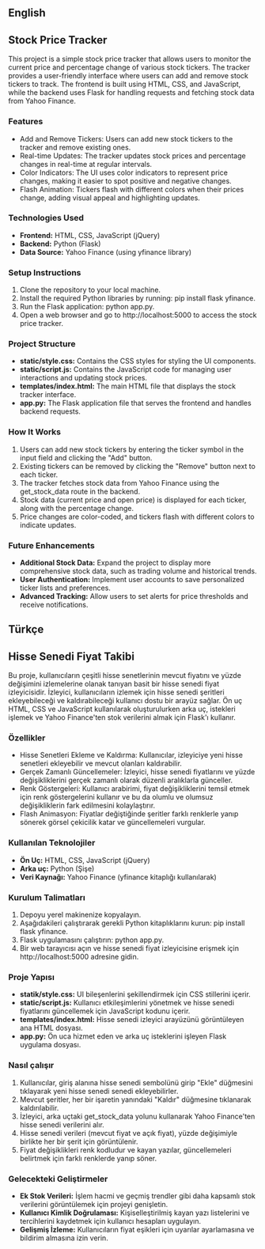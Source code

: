 ## English
## Stock Price Tracker
This project is a simple stock price tracker that allows users to monitor the current price and percentage change of various stock tickers. The tracker provides a user-friendly interface where users can add and remove stock tickers to track. The frontend is built using HTML, CSS, and JavaScript, while the backend uses Flask for handling requests and fetching stock data from Yahoo Finance.

### Features
- Add and Remove Tickers: Users can add new stock tickers to the tracker and remove existing ones.
- Real-time Updates: The tracker updates stock prices and percentage changes in real-time at regular intervals.
- Color Indicators: The UI uses color indicators to represent price changes, making it easier to spot positive and negative changes.
- Flash Animation: Tickers flash with different colors when their prices change, adding visual appeal and highlighting updates.

### Technologies Used
- **Frontend:** HTML, CSS, JavaScript (jQuery)
- **Backend:** Python (Flask)
- **Data Source:** Yahoo Finance (using yfinance library)

### Setup Instructions

1. Clone the repository to your local machine.
2. Install the required Python libraries by running: pip install flask yfinance.
3. Run the Flask application: python app.py.
4. Open a web browser and go to http://localhost:5000 to access the stock price tracker.

### Project Structure
- **static/style.css:** Contains the CSS styles for styling the UI components.
- **static/script.js:** Contains the JavaScript code for managing user interactions and updating stock prices.
- **templates/index.html:** The main HTML file that displays the stock tracker interface.
- **app.py:** The Flask application file that serves the frontend and handles backend requests.

### How It Works

1. Users can add new stock tickers by entering the ticker symbol in the input field and clicking the "Add" button.
2. Existing tickers can be removed by clicking the "Remove" button next to each ticker.
3. The tracker fetches stock data from Yahoo Finance using the get_stock_data route in the backend.
4. Stock data (current price and open price) is displayed for each ticker, along with the percentage change.
5. Price changes are color-coded, and tickers flash with different colors to indicate updates.

### Future Enhancements
- **Additional Stock Data:** Expand the project to display more comprehensive stock data, such as trading volume and historical trends.
- **User Authentication:** Implement user accounts to save personalized ticker lists and preferences.
- **Advanced Tracking:** Allow users to set alerts for price thresholds and receive notifications.


## Türkçe
## Hisse Senedi Fiyat Takibi
Bu proje, kullanıcıların çeşitli hisse senetlerinin mevcut fiyatını ve yüzde değişimini izlemelerine olanak tanıyan basit bir hisse senedi fiyat izleyicisidir. İzleyici, kullanıcıların izlemek için hisse senedi şeritleri ekleyebileceği ve kaldırabileceği kullanıcı dostu bir arayüz sağlar. Ön uç HTML, CSS ve JavaScript kullanılarak oluşturulurken arka uç, istekleri işlemek ve Yahoo Finance'ten stok verilerini almak için Flask'ı kullanır.

### Özellikler
- Hisse Senetleri Ekleme ve Kaldırma: Kullanıcılar, izleyiciye yeni hisse senetleri ekleyebilir ve mevcut olanları kaldırabilir.
- Gerçek Zamanlı Güncellemeler: İzleyici, hisse senedi fiyatlarını ve yüzde değişikliklerini gerçek zamanlı olarak düzenli aralıklarla günceller.
- Renk Göstergeleri: Kullanıcı arabirimi, fiyat değişikliklerini temsil etmek için renk göstergelerini kullanır ve bu da olumlu ve olumsuz değişikliklerin fark edilmesini kolaylaştırır.
- Flash Animasyon: Fiyatlar değiştiğinde şeritler farklı renklerle yanıp sönerek görsel çekicilik katar ve güncellemeleri vurgular.

### Kullanılan Teknolojiler
- **Ön Uç:** HTML, CSS, JavaScript (jQuery)
- **Arka uç:** Python (Şişe)
- **Veri Kaynağı:** Yahoo Finance (yfinance kitaplığı kullanılarak)

### Kurulum Talimatları

1. Depoyu yerel makinenize kopyalayın.
2. Aşağıdakileri çalıştırarak gerekli Python kitaplıklarını kurun: pip install flask yfinance.
3. Flask uygulamasını çalıştırın: python app.py.
4. Bir web tarayıcısı açın ve hisse senedi fiyat izleyicisine erişmek için http://localhost:5000 adresine gidin.

### Proje Yapısı
- **statik/style.css:** UI bileşenlerini şekillendirmek için CSS stillerini içerir.
- **static/script.js:** Kullanıcı etkileşimlerini yönetmek ve hisse senedi fiyatlarını güncellemek için JavaScript kodunu içerir.
- **templates/index.html:** Hisse senedi izleyici arayüzünü görüntüleyen ana HTML dosyası.
- **app.py:** Ön uca hizmet eden ve arka uç isteklerini işleyen Flask uygulama dosyası.

### Nasıl çalışır

1. Kullanıcılar, giriş alanına hisse senedi sembolünü girip "Ekle" düğmesini tıklayarak yeni hisse senedi senedi ekleyebilirler.
2. Mevcut şeritler, her bir işaretin yanındaki "Kaldır" düğmesine tıklanarak kaldırılabilir.
3. İzleyici, arka uçtaki get_stock_data yolunu kullanarak Yahoo Finance'ten hisse senedi verilerini alır.
4. Hisse senedi verileri (mevcut fiyat ve açık fiyat), yüzde değişimiyle birlikte her bir şerit için görüntülenir.
5. Fiyat değişiklikleri renk kodludur ve kayan yazılar, güncellemeleri belirtmek için farklı renklerde yanıp söner.

### Gelecekteki Geliştirmeler
- **Ek Stok Verileri:** İşlem hacmi ve geçmiş trendler gibi daha kapsamlı stok verilerini görüntülemek için projeyi genişletin.
- **Kullanıcı Kimlik Doğrulaması:** Kişiselleştirilmiş kayan yazı listelerini ve tercihlerini kaydetmek için kullanıcı hesapları uygulayın.
- **Gelişmiş İzleme:** Kullanıcıların fiyat eşikleri için uyarılar ayarlamasına ve bildirim almasına izin verin.

